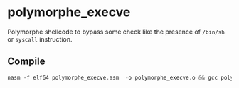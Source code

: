 # polymorphe_execve

Polymorphe shellcode to bypass some check like the presence of `/bin/sh` or `syscall` instruction.

## Compile

```nasm
nasm -f elf64 polymorphe_execve.asm  -o polymorphe_execve.o && gcc polymorphe_execve.o -o polymorphe_execve -fno-stack-protector -z execstack -no-pie
```
